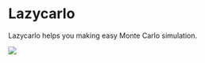 # Lazycarlo

Lazycarlo helps you making easy Monte Carlo simulation.

<img src="https://github.com/slrbl/lazycarlo/edit/master/poster.png">

